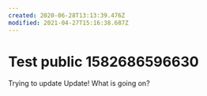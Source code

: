 ```yaml
---
created: 2020-06-28T13:13:39.476Z
modified: 2021-04-27T15:16:38.687Z
---
```

# Test public 1582686596630
Trying to update
Update!
What is going on?
